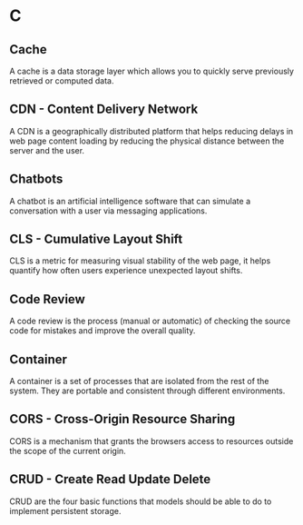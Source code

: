 # C
## Cache
A cache is a data storage layer which allows you to quickly serve previously retrieved or computed data.
## CDN - Content Delivery Network
A CDN is a geographically distributed platform that helps reducing delays in web page content loading by reducing the physical distance between the server and the user.
## Chatbots
A chatbot is an artificial intelligence software that can simulate a conversation with a user via messaging applications.
## CLS - Cumulative Layout Shift
CLS is a metric for measuring visual stability of the web page, it helps quantify how often users experience unexpected layout shifts.
## Code Review
A code review is the process (manual or automatic) of checking the source code for mistakes and improve the overall quality.
## Container
A container is a set of processes that are isolated from the rest of the system. They are portable and consistent through different environments.
## CORS - Cross-Origin Resource Sharing
CORS is a mechanism that grants the browsers access to resources outside the scope of the current origin.
## CRUD - Create Read Update Delete
CRUD are the four basic functions that models should be able to do to implement persistent storage.